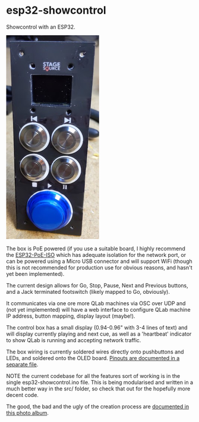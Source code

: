 # esp32-showcontrol
Showcontrol with an ESP32.

<img src="https://github.com/cscashby/esp32-showcontrol/raw/master/case-front.jpg" alt="Control box front"/>

The box is PoE powered (if you use a suitable board, I highly recommend the [ESP32-PoE-ISO](https://www.olimex.com/Products/IoT/ESP32/ESP32-POE-ISO/open-source-hardware) which has adequate isolation for the network port, or can be powered using a Micro USB connector and will support WiFi (though this is not recommended for production use for obvious reasons, and hasn't yet been implemented).

The current design allows for Go, Stop, Pause, Next and Previous buttons, and a Jack terminated footswitch (likely mapped to Go, obviously).

It communicates via one ore more QLab machines via OSC over UDP and (not yet implemented) will have a web interface to configure QLab machine IP address, button mapping, display layout (maybe!).

The control box has a small display (0.94-0.96" with 3-4 lines of text) and will display currently playing and next cue, as well as a 'heartbeat' indicator to show QLab is running and accepting network traffic.

The box wiring is currently soldered wires directly onto pushbuttons and LEDs, and soldered onto the OLED board.  [Pinouts are documented in a separate file](https://github.com/cscashby/esp32-showcontrol/blob/master/esp32-poe-iso-connections.md).

NOTE the current codebase for all the features sort of working is in the single esp32-showcontrol.ino file.  This is being modularised and written in a much better way in the src/ folder, so check that out for the hopefully more decent code.

The good, the bad and the ugly of the creation process are [documented in this photo album](https://photos.app.goo.gl/oM8NKtMR5yHytawS9).
